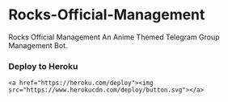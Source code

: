 # Rocks-Official-Management
Rocks Official Management An Anime Themed Telegram Group Management Bot.
<h3>Deploy to Heroku </h3>

<div>

    <a href="https://heroku.com/deploy"><img src="https://www.herokucdn.com/deploy/button.svg"></a>

</div>

